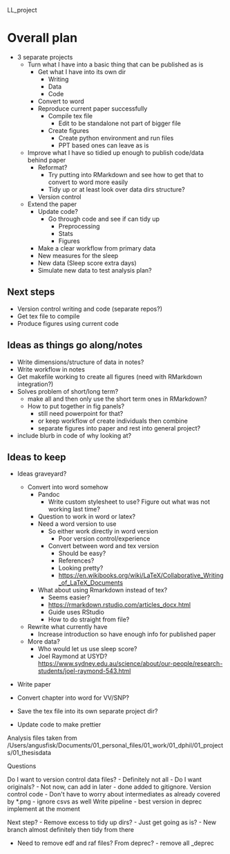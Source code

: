 LL_project


# Overall plan 
- 3 separate projects
    - Turn what I have into a basic thing that can be published as is
        - Get what I have into its own dir 
            - Writing 
            - Data
            - Code
        - Convert to word
        - Reproduce current paper successfully
            - Compile tex file
                - Edit to be standalone not part of bigger file
            - Create figures 
                - Create python environment and run files
                - PPT based ones can leave as is
    - Improve what I have so tidied up enough to publish code/data 
    behind paper
        - Reformat?
            - Try putting into RMarkdown and see how to get that to 
            convert to word more easily
            - Tidy up or at least look over data dirs structure?
        - Version control
    - Extend the paper
        - Update code?
            - Go through code and see if can tidy up 
                - Preprocessing 
                - Stats
                - Figures 
        - Make a clear workflow from primary data 
        - New measures for the sleep
        - New data (Sleep score extra days)
        - Simulate new data to test analysis plan?

## Next steps 
- Version control writing and code (separate repos?)
- Get tex file to compile
- Produce figures using current code 

## Ideas as things go along/notes
- Write dimensions/structure of data in notes? 
- Write workflow in notes
- Get makefile working to create all figures (need with RMarkdown
integration?)
- Solves problem of short/long term?
    - make all and then only use the short term ones in RMarkdown?
    - How to put together in fig panels? 
        - still need powerpoint for that?
        - or keep workflow of create individuals then combine 
        - separate figures into paper and rest into 
        general project? 
- include blurb in code of why looking at?


## Ideas to keep
- Ideas graveyard?
    - Convert into word somehow
        - Pandoc
            - Write custom stylesheet to use? Figure out what was 
            not working last time?
        - Question to work in word or latex?
        - Need a word version to use 
            - So either work directly in word version
                - Poor version control/experience
            - Convert between word and tex version
                - Should be easy?
                - References?
                - Looking pretty? 
                - https://en.wikibooks.org/wiki/LaTeX/Collaborative_Writing_of_LaTeX_Documents
        - What about using Rmarkdown instead of tex?
            - Seems easier? 
            - https://rmarkdown.rstudio.com/articles_docx.html
            - Guide uses RStudio
            - How to do straight from file?
    - Rewrite what currently have
        - Increase introduction so have enough info for published paper
    - More data?    
        - Who would let us use sleep score?
        - Joel Raymond at USYD? 
        https://www.sydney.edu.au/science/about/our-people/research-students/joel-raymond-543.html



- Write paper
- Convert chapter into word for VV/SNP?
- Save the tex file into its own separate project dir?
- Update code to make prettier


Analysis files taken from 
/Users/angusfisk/Documents/01_personal_files/01_work/01_dphil/01_projects/01_thesisdata





Questions

Do I want to version control data files?
    - Definitely not all
    - Do I want originals? 
    - Not now, can add in later 
    - done added to gitignore.
Version control code 
    - Don't have to worry about intermediates as already covered by \*.png
    - ignore csvs as well
Write pipeline 
    - best version in deprec implement at the moment 

Next step? 
    - Remove excess to tidy up dirs? 
    - Just get going as is?
    - New branch almost definitely then tidy from there 

- Need to remove edf and raf files? From deprec? - remove all _deprec
    
